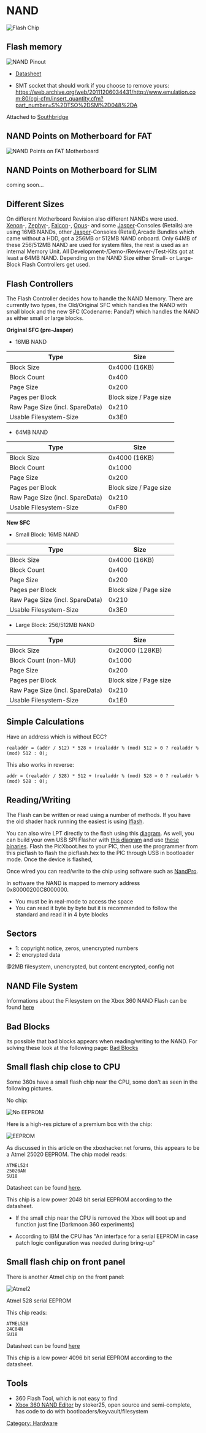 # NAND

![Flash Chip](images/Flash.jpg "Flash Chip")

## Flash memory

![NAND Pinout](images/Nandpinout.png "NAND Pinout")

- [Datasheet](https://web.archive.org/web/20150112073857/http://www.hynix.com/datasheet/pdf/flash/HY27US(08_16)281A%20Series(Rev0.6).pdf)


- SMT socket that should work if you choose to remove yours:
  https://web.archive.org/web/20111206034431/http://www.emulation.com:80/cgi-cfm/insert_quantity.cfm?part_number=S%2DTSO%2DSM%2D048%2DA

Attached to [Southbridge](../Southbridge.md)

## NAND Points on Motherboard for FAT

![NAND Points on FAT Motherboard](images/Nandreadpins.jpg)

## NAND Points on Motherboard for SLIM

coming soon...

## Different Sizes

On different Motherboard Revision also different NANDs were used.
[Xenon](../Xenon_(Motherboard).md)-, [Zephyr](../Revisions/Zephyr.md)-,
[Falcon](../Revisions/Falcon.md)-, [Opus](../Revisions/Falcon.md#Opus)- and some
[Jasper](../Revisions/Jasper.md)-Consoles (Retails) are using 16MB NANDs,
other [Jasper](../Revisions/Jasper.md)-Consoles (Retail),Arcade Bundles which
came without a HDD, got a 256MB or 512MB NAND onboard. Only 64MB of
these 256/512MB NAND are used for system files, the rest is used as an
internal Memory Unit. All Development-/Demo-/Reviewer-/Test-Kits got at
least a 64MB NAND. Depending on the NAND Size either Small- or
Large-Block Flash Controllers get used.

## Flash Controllers

The Flash Controller decides how to handle the NAND Memory. There are
currently two types, the Old/Original SFC which handles the NAND with
small block and the new SFC (Codename: Panda?) which handles the NAND as
either small or large blocks.

**Original SFC (pre-Jasper)**

  - 16MB NAND

| Type                            | Size                   |
| ------------------------------- | ---------------------- |
| Block Size                      | 0x4000 (16KB)          |
| Block Count                     | 0x400                  |
| Page Size                       | 0x200                  |
| Pages per Block                 | Block size / Page size |
| Raw Page Size (incl. SpareData) | 0x210                  |
| Usable Filesystem-Size          | 0x3E0                  |

  - 64MB NAND

| Type                            | Size                   |
| ------------------------------- | ---------------------- |
| Block Size                      | 0x4000 (16KB)          |
| Block Count                     | 0x1000                 |
| Page Size                       | 0x200                  |
| Pages per Block                 | Block size / Page size |
| Raw Page Size (incl. SpareData) | 0x210                  |
| Usable Filesystem-Size          | 0xF80                  |

**New SFC**

  - Small Block: 16MB NAND

| Type                            | Size                   |
| ------------------------------- | ---------------------- |
| Block Size                      | 0x4000 (16KB)          |
| Block Count                     | 0x400                  |
| Page Size                       | 0x200                  |
| Pages per Block                 | Block size / Page size |
| Raw Page Size (incl. SpareData) | 0x210                  |
| Usable Filesystem-Size          | 0x3E0                  |

  - Large Block: 256/512MB NAND

| Type                            | Size                   |
| ------------------------------- | ---------------------- |
| Block Size                      | 0x20000 (128KB)        |
| Block Count (non-MU)            | 0x1000                 |
| Page Size                       | 0x200                  |
| Pages per Block                 | Block size / Page size |
| Raw Page Size (incl. SpareData) | 0x210                  |
| Usable Filesystem-Size          | 0x1E0                  |

## Simple Calculations

Have an address which is without ECC?

`realaddr = (addr / 512) * 528 + (realaddr % (mod) 512 > 0 ? realaddr % (mod) 512 : 0);`

This also works in reverse:

`addr = (realaddr / 528) * 512 + (realaddr % (mod) 528 > 0 ? realaddr % (mod) 528 : 0);`

## Reading/Writing

The Flash can be written or read using a number of methods. If you have
the old shader hack running the easiest is using [lflash](../../../Linux/Lflash.md).

You can also wire LPT directly to the flash using this
[diagram](http://img19.imageshack.us/img19/5198/wiringforxenondiagram.jpg).
As well, you can build your own USB SPI Flasher with [this
diagram](http://img35.imageshack.us/img35/8949/xbox360usbflasher.png)
and use [these binaries](https://sourceforge.net/projects/free60/files/PicFlash/PICFLASH_v3b_plus2.zip).
Flash the PicXboot.hex to your PIC, then use the programmer from this picflash to flash the
picflash.hex to the PIC through USB in bootloader mode. Once the device is flashed,


Once wired you can read/write to the chip using software such as
[NandPro](../../../Homebrew/PC-Software/NANDPro.md).

In software the NAND is mapped to memory address 0x80000200C8000000.

  - You must be in real-mode to access the space
  - You can read it byte by byte but it is recommended to follow the
    standard and read it in 4 byte blocks

## Sectors

  - 1: copyright notice, zeros, unencrypted numbers
  - 2: encrypted data

@2MB filesystem, unencrypted, but content encrypted, config not

## NAND File System

Informations about the Filesystem on the Xbox 360 NAND Flash can be found
[here](../../.././System-Software/NAND_File_System.md)

## Bad Blocks

Its possible that bad blocks appears when reading/writing to the NAND.
For solving these look at the following page: [Bad Blocks](#Bad_Blocks)

## Small flash chip close to CPU

Some 360s have a small flash chip near the CPU, some don't as seen in
the following pictures.

No chip:

![No EEPROM](images/X360Pro_noeeprom.jpg "X360Pro with No EEPROM")

Here is a high-res picture of a premium box with the chip:

![EEPROM](images/Eeprom.jpg "EEPROM")

As discussed in this article on the xboxhacker.net forums, this appears
to be a Atmel 25020 EEPROM. The chip model reads:

```
ATMEL524
25020AN
SU18
```

Datasheet can be found
[here](https://web.archive.org/web/20061005163428/http://www.atmel.com/dyn/resources/prod_documents/doc3348.pdf).

This chip is a low power 2048 bit serial EEPROM according to the
datasheet.

- If the small chip near the CPU is removed the Xbox will boot up and
  function just fine \[Darkmoon 360 experiments\]

- According to IBM the CPU has "An interface for a serial EEPROM in
  case patch logic configuration was needed during bring-up"

## Small flash chip on front panel

There is another Atmel chip on the front panel:

![Atmel2](../../../images/Noimage.png) <!-- This image (Atmel2.jpg) has never actually appeard on the wiki archive. A new image can be taken by anyone with the correct hardware. -->

Atmel 528 serial EEPROM

This chip reads:

```
ATMEL528
24C04N
SU18
```

Datasheet can be found
[here](https://web.archive.org/web/20061224151351/http://www.atmel.com/dyn/resources/prod_documents/doc0180.pdf)

This chip is a low power 4096 bit serial EEPROM according to the
datasheet.

## Tools

- 360 Flash Tool, which is not easy to find
- [Xbox 360 NAND Editor](http://www.megaupload.com/?d=LGF518J0) by stoker25,
  open source and semi-complete, has code to do with bootloaders/keyvault/filesystem

[Category: Hardware](../../index.md)
